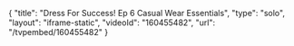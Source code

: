 {
    "title": "Dress For Success! Ep 6 Casual Wear Essentials",
    "type": "solo",
    "layout": "iframe-static",
    "videoId": "160455482",
    "url": "\/tvpembed\/160455482"
}